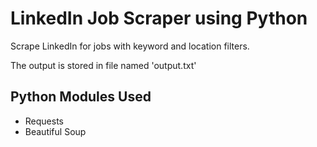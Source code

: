 # LinkedIn Job Scraper using Python

Scrape LinkedIn for jobs with keyword and location filters.

The output is stored in file named 'output.txt'

## Python Modules Used
+ Requests
+ Beautiful Soup